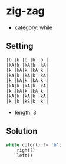 # zig-zag
- category: while

## Setting

```
|b |b |b |b |b |
|kA|k |kA|k |kA|
|k |kA|k |kA|k |
|kA|k |kA|k |kA|
|k |kA|k |kA|k |
|kA|k |kA|k |kA|
|k |kA|k |kA|k |
|kA|k |kA|k |kA|
|k |k |kS|k |k |
```
- length: 3

## Solution

```python
while color() != 'b':
    right()
    left()
```
